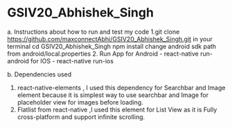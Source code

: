 # GSIV20_Abhishek_Singh
a. Instructions about how to run and test my code
1.git clone  https://github.com/maxconnectAbhi/GSIV20_Abhishek_Singh.git in your terminal
cd GSIV20_Abhishek_Singh
npm install
change android sdk path from android/local.properties
2. Run App
for Android - react-native run-android
for IOS - react-native run-ios

b. Dependencies used
1. react-native-elements , I used this dependency for Searchbar and Image element because it is simplest way to use searchbar and Image for placeholder view for images before loading.
2. Flatlist from react-native ,I used this element for List View as it is Fully cross-platform and support infinite scrolling.
